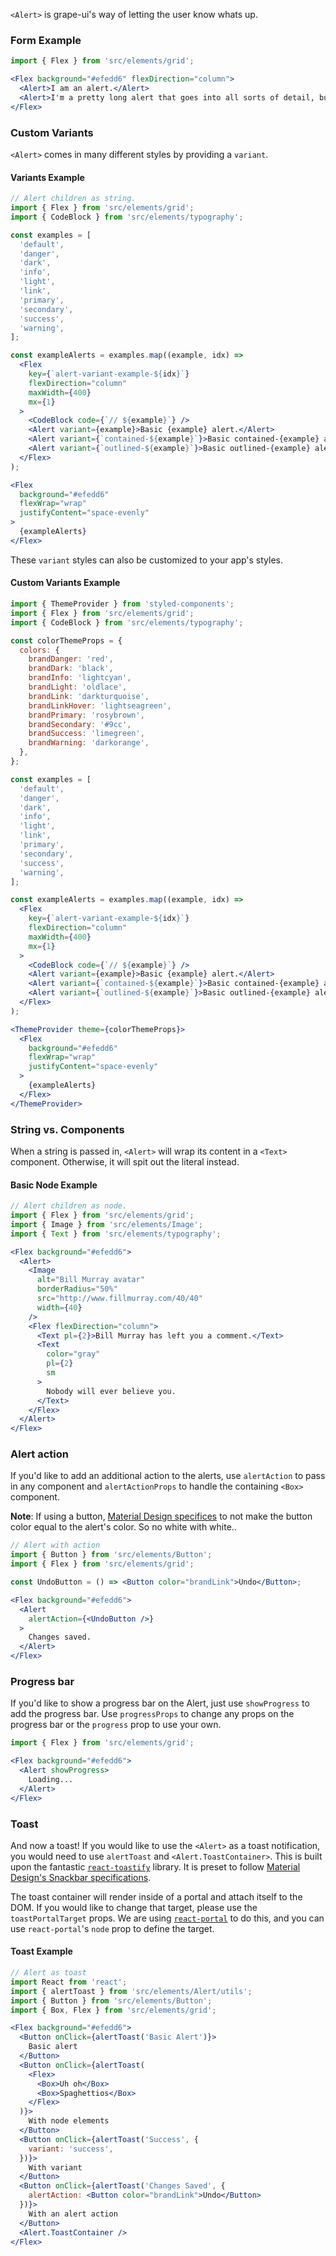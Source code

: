 `<Alert>` is grape-ui's way of letting the user know whats up.

### Form Example

```jsx in Markdown
import { Flex } from 'src/elements/grid';

<Flex background="#efedd6" flexDirection="column">
  <Alert>I am an alert.</Alert>
  <Alert>I'm a pretty long alert that goes into all sorts of detail, but am smart enough to know I have a max width and wrap appropriately within my container.</Alert>
</Flex>
```

### Custom Variants

`<Alert>` comes in many different styles by providing a `variant`.

#### Variants Example

```jsx in Markdown
// Alert children as string.
import { Flex } from 'src/elements/grid';
import { CodeBlock } from 'src/elements/typography';

const examples = [
  'default',
  'danger',
  'dark',
  'info',
  'light',
  'link',
  'primary',
  'secondary',
  'success',
  'warning',
];

const exampleAlerts = examples.map((example, idx) =>
  <Flex
    key={`alert-variant-example-${idx}`}
    flexDirection="column"
    maxWidth={400}
    mx={1}
  >
    <CodeBlock code={`// ${example}`} />
    <Alert variant={example}>Basic {example} alert.</Alert>
    <Alert variant={`contained-${example}`}>Basic contained-{example} alert.</Alert>
    <Alert variant={`outlined-${example}`}>Basic outlined-{example} alert.</Alert>
  </Flex>
);

<Flex
  background="#efedd6"
  flexWrap="wrap"
  justifyContent="space-evenly"
>
  {exampleAlerts}
</Flex>
```

These `variant` styles can also be customized to your app's styles.

#### Custom Variants Example

```jsx in Markdown
import { ThemeProvider } from 'styled-components';
import { Flex } from 'src/elements/grid';
import { CodeBlock } from 'src/elements/typography';

const colorThemeProps = {
  colors: {
    brandDanger: 'red',
    brandDark: 'black',
    brandInfo: 'lightcyan',
    brandLight: 'oldlace',
    brandLink: 'darkturquoise',
    brandLinkHover: 'lightseagreen',
    brandPrimary: 'rosybrown',
    brandSecondary: '#9cc',
    brandSuccess: 'limegreen',
    brandWarning: 'darkorange',
  },
};

const examples = [
  'default',
  'danger',
  'dark',
  'info',
  'light',
  'link',
  'primary',
  'secondary',
  'success',
  'warning',
];

const exampleAlerts = examples.map((example, idx) =>
  <Flex
    key={`alert-variant-example-${idx}`}
    flexDirection="column"
    maxWidth={400}
    mx={1}
  >
    <CodeBlock code={`// ${example}`} />
    <Alert variant={example}>Basic {example} alert.</Alert>
    <Alert variant={`contained-${example}`}>Basic contained-{example} alert.</Alert>
    <Alert variant={`outlined-${example}`}>Basic outlined-{example} alert.</Alert>
  </Flex>
);

<ThemeProvider theme={colorThemeProps}>
  <Flex
    background="#efedd6"
    flexWrap="wrap"
    justifyContent="space-evenly"
  >
    {exampleAlerts}
  </Flex>
</ThemeProvider>
```

### String vs. Components

When a string is passed in, `<Alert>` will wrap its content in a `<Text>` component.  Otherwise, it will spit out the literal instead.

#### Basic Node Example

```jsx in Markdown
// Alert children as node.
import { Flex } from 'src/elements/grid';
import { Image } from 'src/elements/Image';
import { Text } from 'src/elements/typography';

<Flex background="#efedd6">
  <Alert>
    <Image
      alt="Bill Murray avatar"
      borderRadius="50%"
      src="http://www.fillmurray.com/40/40"
      width={40}
    />
    <Flex flexDirection="column">
      <Text pl={2}>Bill Murray has left you a comment.</Text>
      <Text
        color="gray"
        pl={2}
        sm
      >
        Nobody will ever believe you.
      </Text>
    </Flex>
  </Alert>
</Flex>
```

### Alert action

If you'd like to add an additional action to the alerts, use `alertAction` to pass in any component and `alertActionProps` to handle the containing `<Box>` component.

**Note**: If using a button, [Material Design specifices](https://material.io/components/snackbars#anatomy) to not make the button color equal to the alert's color.  So no white with white..

```jsx in Markdown
// Alert with action
import { Button } from 'src/elements/Button';
import { Flex } from 'src/elements/grid';

const UndoButton = () => <Button color="brandLink">Undo</Button>;

<Flex background="#efedd6">
  <Alert
    alertAction={<UndoButton />}
  >
    Changes saved.
  </Alert>
</Flex>
```

### Progress bar

If you'd like to show a progress bar on the Alert, just use `showProgress` to add the progress bar. Use `progressProps` to change any props on the progress bar or the `progress` prop to use your own.

```jsx in Markdown
import { Flex } from 'src/elements/grid';

<Flex background="#efedd6">
  <Alert showProgress>
    Loading...
  </Alert>
</Flex>
```

### Toast

And now a toast! If you would like to use the `<Alert>` as a toast notification, you would need to use `alertToast` and `<Alert.ToastContainer>`.  This is built upon the fantastic [`react-toastify`](https://github.com/fkhadra/react-toastify) library.  It is preset to follow [Material Design's Snackbar specifications](https://material.io/components/snackbars).

The toast container will render inside of a portal and attach itself to the DOM.  If you would like to change that target, please use the `toastPortalTarget` props.  We are using [`react-portal`](https://github.com/tajo/react-portal) to do this, and you can use `react-portal`'s `node` prop to define the target.

#### Toast Example

```jsx in Markdown
// Alert as toast
import React from 'react';
import { alertToast } from 'src/elements/Alert/utils';
import { Button } from 'src/elements/Button';
import { Box, Flex } from 'src/elements/grid';

<Flex background="#efedd6">
  <Button onClick={alertToast('Basic Alert')}>
    Basic alert
  </Button>
  <Button onClick={alertToast(
    <Flex>
      <Box>Uh oh</Box>
      <Box>Spaghettios</Box>
    </Flex>
  )}>
    With node elements
  </Button>
  <Button onClick={alertToast('Success', {
    variant: 'success',
  })}>
    With variant
  </Button>
  <Button onClick={alertToast('Changes Saved', {
    alertAction: <Button color="brandLink">Undo</Button>
  })}>
    With an alert action
  </Button>
  <Alert.ToastContainer />
</Flex>
```
